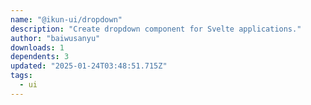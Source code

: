 ```yaml
---
name: "@ikun-ui/dropdown"
description: "Create dropdown component for Svelte applications."
author: "baiwusanyu"
downloads: 1
dependents: 3
updated: "2025-01-24T03:48:51.715Z"
tags: 
  - ui
---
```

